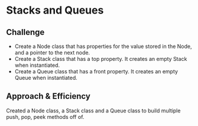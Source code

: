 # Stacks and Queues

## Challenge
* Create a Node class that has properties for the value stored in the Node, and a pointer to the next node.
* Create a Stack class that has a top property. It creates an empty Stack when instantiated.
* Create a Queue class that has a front property. It creates an empty Queue when instantiated.

## Approach & Efficiency
Created a Node class, a Stack class and a Queue class to build multiple push, pop, peek methods off of. 
